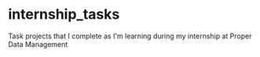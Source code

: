 # internship_tasks
Task projects that I complete as I'm learning during my internship at Proper Data Management
